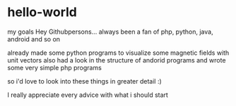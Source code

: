 # hello-world
my goals
Hey Githubpersons...
always been a fan of php, python, java, android and so on

already made some python programs to visualize some magnetic fields with unit vectors
also had a look in the structure of andorid programs and wrote some very simple php programs

so i'd love to look into these things in greater detail :)

I really appreciate every advice with what i should start 
